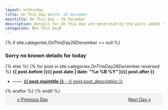 ```yaml
---
layout: onthisday
title: On This Day &#124; 26 December
maintitle: On This Day — 26 December
description: Details for On This Day are generated by the posts added to the website so the content is subject to changes/updates over time.
categories: [On This Day]
---
```


{% if site.categories.OnThisDay26December == null %}
<h3>Sorry no known details for today</h3>
{% else %}
{% for post in site.categories.OnThisDay26December reversed %}
<strong>{{ post.before }}{{ post.date | date: "%e %B %Y" }}{{ post.after }}</strong>
<ul>
<li> ——: <a class="{{ post.class }}" href="{{ post.url }}"><strong>{{ post.maintitle }}</strong> - {{ post.post_description }}</a></li>
</ul>
{% endfor %}
{% endif %}
<br />
<div style="background-color: #f3f3f3; padding: 10px; border-radius: 5px; text-align: center; display: flex; justify-content: space-evenly;">
<a href="/onthisday/12/12-25">« Previous Day</a>
<span style="visibility:hidden;">[ Visit Leap Year February 29 ]</span>
<a href="/onthisday/12/12-27">Next Day »</a>
</div>
